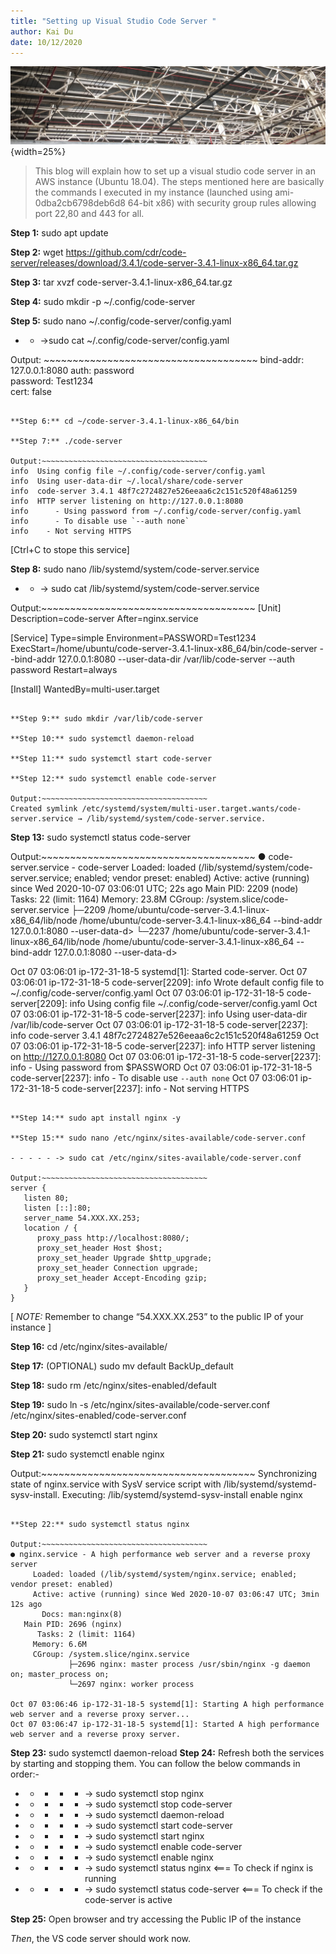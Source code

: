 ```yaml
---
title: "Setting up Visual Studio Code Server "
author: Kai Du
date: 10/12/2020
---
```


![Structure](figures/structure.jpg){width=25%}

> This blog will explain how to set up a visual studio code server in an AWS instance (Ubuntu 18.04). The steps mentioned here are basically the commands I executed in my instance (launched using ami-0dba2cb6798deb6d8 64-bit x86) with security group rules allowing port 22,80 and 443 for all.

**Step 1:** sudo apt update

**Step 2:** wget https://github.com/cdr/code-server/releases/download/3.4.1/code-server-3.4.1-linux-x86_64.tar.gz

**Step 3:** tar xvzf code-server-3.4.1-linux-x86_64.tar.gz

**Step 4:** sudo mkdir -p ~/.config/code-server

**Step 5:** sudo nano ~/.config/code-server/config.yaml

- - ->sudo cat ~/.config/code-server/config.yaml

Output: ~~~~~~~~~~~~~~~~~~~~~~~~~~~~~~~~~~~~~
bind-addr: 127.0.0.1:8080
auth: password            
password: Test1234         
cert: false
~~~~~~~~~~~~~~~~~~~~~~~~~~~~~~~~~~~~~~~~~

**Step 6:** cd ~/code-server-3.4.1-linux-x86_64/bin

**Step 7:** ./code-server

Output:~~~~~~~~~~~~~~~~~~~~~~~~~~~~~~~~~~~~~
info  Using config file ~/.config/code-server/config.yaml
info  Using user-data-dir ~/.local/share/code-server
info  code-server 3.4.1 48f7c2724827e526eeaa6c2c151c520f48a61259
info  HTTP server listening on http://127.0.0.1:8080
info      - Using password from ~/.config/code-server/config.yaml
info      - To disable use `--auth none`
info    - Not serving HTTPS
~~~~~~~~~~~~~~~~~~~~~~~~~~~~~~~~~~~~~~~~~
[Ctrl+C to stope this service]

**Step 8:** sudo nano /lib/systemd/system/code-server.service

- - -> sudo cat /lib/systemd/system/code-server.service

Output:~~~~~~~~~~~~~~~~~~~~~~~~~~~~~~~~~~~~~
[Unit]
Description=code-server
After=nginx.service

[Service]
Type=simple
Environment=PASSWORD=Test1234
ExecStart=/home/ubuntu/code-server-3.4.1-linux-x86_64/bin/code-server --bind-addr 127.0.0.1:8080 --user-data-dir /var/lib/code-server --auth password
Restart=always

[Install]
WantedBy=multi-user.target
~~~~~~~~~~~~~~~~~~~~~~~~~~~~~~~~~~~~~~~~~

**Step 9:** sudo mkdir /var/lib/code-server

**Step 10:** sudo systemctl daemon-reload

**Step 11:** sudo systemctl start code-server

**Step 12:** sudo systemctl enable code-server

Output:~~~~~~~~~~~~~~~~~~~~~~~~~~~~~~~~~~~~~
Created symlink /etc/systemd/system/multi-user.target.wants/code-server.service → /lib/systemd/system/code-server.service.
~~~~~~~~~~~~~~~~~~~~~~~~~~~~~~~~~~~~~~~~~

**Step 13:** sudo systemctl status code-server

Output:~~~~~~~~~~~~~~~~~~~~~~~~~~~~~~~~~~~~~
● code-server.service - code-server
     Loaded: loaded (/lib/systemd/system/code-server.service; enabled; vendor preset: enabled)
     Active: active (running) since Wed 2020-10-07 03:06:01 UTC; 22s ago
   Main PID: 2209 (node)
      Tasks: 22 (limit: 1164)
     Memory: 23.8M
     CGroup: /system.slice/code-server.service
             ├─2209 /home/ubuntu/code-server-3.4.1-linux-x86_64/lib/node /home/ubuntu/code-server-3.4.1-linux-x86_64 --bind-addr 127.0.0.1:8080 --user-data-d>
             └─2237 /home/ubuntu/code-server-3.4.1-linux-x86_64/lib/node /home/ubuntu/code-server-3.4.1-linux-x86_64 --bind-addr 127.0.0.1:8080 --user-data-d>

Oct 07 03:06:01 ip-172-31-18-5 systemd[1]: Started code-server.
Oct 07 03:06:01 ip-172-31-18-5 code-server[2209]: info  Wrote default config file to ~/.config/code-server/config.yaml
Oct 07 03:06:01 ip-172-31-18-5 code-server[2209]: info  Using config file ~/.config/code-server/config.yaml
Oct 07 03:06:01 ip-172-31-18-5 code-server[2237]: info  Using user-data-dir /var/lib/code-server
Oct 07 03:06:01 ip-172-31-18-5 code-server[2237]: info  code-server 3.4.1 48f7c2724827e526eeaa6c2c151c520f48a61259
Oct 07 03:06:01 ip-172-31-18-5 code-server[2237]: info  HTTP server listening on http://127.0.0.1:8080
Oct 07 03:06:01 ip-172-31-18-5 code-server[2237]: info      - Using password from $PASSWORD
Oct 07 03:06:01 ip-172-31-18-5 code-server[2237]: info      - To disable use `--auth none`
Oct 07 03:06:01 ip-172-31-18-5 code-server[2237]: info    - Not serving HTTPS
~~~~~~~~~~~~~~~~~~~~~~~~~~~~~~~~~~~~~~~~~

**Step 14:** sudo apt install nginx -y

**Step 15:** sudo nano /etc/nginx/sites-available/code-server.conf

- - - - - -> sudo cat /etc/nginx/sites-available/code-server.conf

Output:~~~~~~~~~~~~~~~~~~~~~~~~~~~~~~~~~~~~~
server {
   listen 80;
   listen [::]:80;
   server_name 54.XXX.XX.253;
   location / {
      proxy_pass http://localhost:8080/;
      proxy_set_header Host $host;
      proxy_set_header Upgrade $http_upgrade;
      proxy_set_header Connection upgrade; 
      proxy_set_header Accept-Encoding gzip;
   }
}
~~~~~~~~~~~~~~~~~~~~~~~~~~~~~~~~~~~~~~~~~
[ *NOTE:* Remember to change “54.XXX.XX.253” to the public IP of your instance ]

**Step 16:** cd /etc/nginx/sites-available/

**Step 17:** (OPTIONAL) sudo mv default BackUp_default

**Step 18:** sudo rm /etc/nginx/sites-enabled/default

**Step 19:** sudo ln -s /etc/nginx/sites-available/code-server.conf /etc/nginx/sites-enabled/code-server.conf

**Step 20:** sudo systemctl start nginx

**Step 21:** sudo systemctl enable nginx

Output:~~~~~~~~~~~~~~~~~~~~~~~~~~~~~~~~~~~~~
Synchronizing state of nginx.service with SysV service script with /lib/systemd/systemd-sysv-install.
Executing: /lib/systemd/systemd-sysv-install enable nginx
~~~~~~~~~~~~~~~~~~~~~~~~~~~~~~~~~~~~~~~~~

**Step 22:** sudo systemctl status nginx

Output:~~~~~~~~~~~~~~~~~~~~~~~~~~~~~~~~~~~~~
● nginx.service - A high performance web server and a reverse proxy server
     Loaded: loaded (/lib/systemd/system/nginx.service; enabled; vendor preset: enabled)
     Active: active (running) since Wed 2020-10-07 03:06:47 UTC; 3min 12s ago
       Docs: man:nginx(8)
   Main PID: 2696 (nginx)
      Tasks: 2 (limit: 1164)
     Memory: 6.6M
     CGroup: /system.slice/nginx.service
             ├─2696 nginx: master process /usr/sbin/nginx -g daemon on; master_process on;
             └─2697 nginx: worker process

Oct 07 03:06:46 ip-172-31-18-5 systemd[1]: Starting A high performance web server and a reverse proxy server...
Oct 07 03:06:47 ip-172-31-18-5 systemd[1]: Started A high performance web server and a reverse proxy server.
~~~~~~~~~~~~~~~~~~~~~~~~~~~~~~~~~~~~~~~~~

**Step 23:** sudo systemctl daemon-reload
**Step 24:** Refresh  both the services by starting and stopping them. You can follow the below commands in order:-
- - - - - -> sudo systemctl stop nginx
- - - - - -> sudo systemctl stop code-server
- - - - - -> sudo systemctl daemon-reload
- - - - - -> sudo systemctl start code-server
- - - - - -> sudo systemctl start nginx
- - - - - -> sudo systemctl enable code-server
- - - - - -> sudo systemctl enable nginx
- - - - - -> sudo systemctl status nginx <=== To check if nginx is running
- - - - - -> sudo systemctl status code-server <=== To check if the code-server is active

**Step 25:** Open browser and try accessing the Public IP of the instance

*Then*, the VS code server should work now. 
